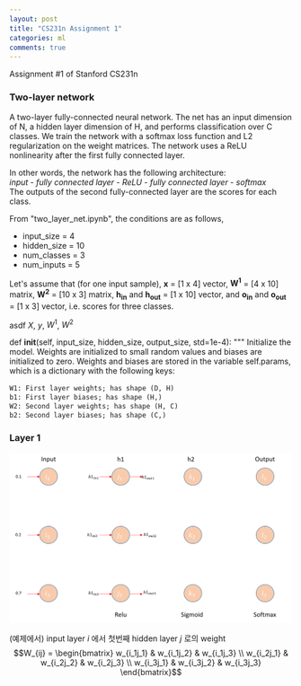 ```yaml
---
layout: post
title: "CS231n Assignment 1"
categories: ml
comments: true
---
```


Assignment #1 of Stanford CS231n

### Two-layer network
A two-layer fully-connected neural network. The net has an input dimension of N, a hidden layer dimension of H, 
and performs classification over C classes. We train the network with a softmax loss function and L2 regularization on the
weight matrices. The network uses a ReLU nonlinearity after the first fully connected layer.


In other words, the network has the following architecture:  
_input - fully connected layer - ReLU - fully connected layer - softmax_  
The outputs of the second fully-connected layer are the scores for each class.

From "two_layer_net.ipynb", the conditions are as follows,
- input_size = 4
- hidden_size = 10
- num_classes = 3
- num_inputs = 5

Let's assume that (for one input sample), __x__ = [1 x 4] vector, __W<sup>1</sup>__ = [4 x 10] matrix, 
__W<sup>2</sup>__ = [10 x 3] matrix, __h<sub>in</sub>__ and __h<sub>out</sub>__ = [1 x 10] vector, and 
__o<sub>in</sub>__ and __o<sub>out</sub>__ = [1 x 3] vector, i.e. scores for three classes.

asdf $X$, $y$, $W^1$, $W^2$


  def __init__(self, input_size, hidden_size, output_size, std=1e-4):
    """
    Initialize the model. Weights are initialized to small random values and
    biases are initialized to zero. Weights and biases are stored in the
    variable self.params, which is a dictionary with the following keys:

    W1: First layer weights; has shape (D, H)
    b1: First layer biases; has shape (H,)
    W2: Second layer weights; has shape (H, C)
    b2: Second layer biases; has shape (C,)

### Layer 1
<img src="/assets/img/ml/nn_example_layer1.png">

(예제에서) input layer _i_ 에서 첫번째 hidden layer _j_ 로의 weight  
$$W_{ij} = 
\begin{bmatrix}
  w_{i_1j_1} & w_{i_1j_2} & w_{i_1j_3} \\ 
  w_{i_2j_1} & w_{i_2j_2} & w_{i_2j_3} \\ 
  w_{i_3j_1} & w_{i_3j_2} & w_{i_3j_3}
\end{bmatrix}$$  
